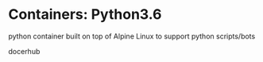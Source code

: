 # Containers: Python3.6
python container built on top of Alpine Linux to support python scripts/bots

docerhub
